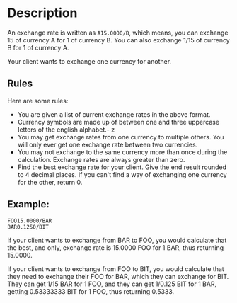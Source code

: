 # Description

An exchange rate is written as `A15.0000/B`, which means, you can exchange 15 of currency A for 1 of currency B. You can also exchange 1/15 of currency B for 1 of currency A.

Your client wants to exchange one currency for another.

## Rules
Here are some rules:

- You are given a list of current exchange rates in the above format.
- Currency symbols are made up of between one and three uppercase letters of the english alphabet.- z
- You may get exchange rates from one currency to multiple others. You will only ever get one exchange rate between two currencies.
- You may not exchange to the same currency more than once during the calculation.
Exchange rates are always greater than zero.
- Find the best exchange rate for your client. Give the end result rounded to 4 decimal places. If you can't find a way of exchanging one currency for the other, return 0.

## Example:
```
FOO15.0000/BAR
BAR0.1250/BIT
```

If your client wants to exchange from BAR to FOO, you would calculate that the best, and only, exchange rate is 15.0000 FOO for 1 BAR, thus returning 15.0000.

If your client wants to exchange from FOO to BIT, you would calculate that they need to exchange their FOO for BAR, which they can exchange for BIT. They can get 1/15 BAR for 1 FOO, and they can get 1/0.125 BIT for 1 BAR, getting 0.53333333 BIT for 1 FOO, thus returning 0.5333.